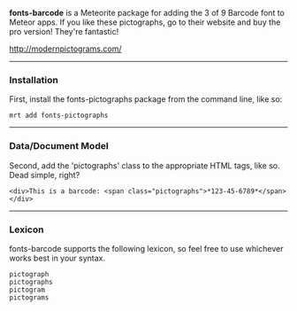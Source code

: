 **fonts-barcode** is a Meteorite package for adding the 3 of 9 Barcode font to Meteor apps.   If you like these pictographs, go to their website and buy the pro version!  They're fantastic!

http://modernpictograms.com/

------------------------
### Installation

First, install the fonts-pictographs package from the command line, like so:

````
mrt add fonts-pictographs
````

------------------------
### Data/Document Model

Second, add the 'pictographs' class to the appropriate HTML tags, like so.  Dead simple, right?

````
<div>This is a barcode: <span class="pictographs">*123-45-6789*</span></div>
````


------------------------
### Lexicon

fonts-barcode supports the following lexicon, so feel free to use whichever works best in your syntax.

````
pictograph
pictographs
pictogram
pictograms
````

